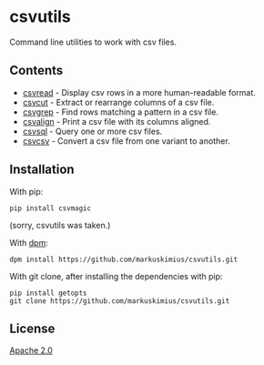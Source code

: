 # csvutils
Command line utilities to work with csv files.

## Contents

- [csvread] - Display csv rows in a more human-readable format.
- [csvcut] - Extract or rearrange columns of a csv file.
- [csvgrep] - Find rows matching a pattern in a csv file.
- [csvalign] - Print a csv file with its columns aligned.
- [csvsql] - Query one or more csv files.
- [csvcsv] - Convert a csv file from one variant to another.


## Installation

With pip:
```
pip install csvmagic
```
(sorry, csvutils was taken.)

With [dpm]:
```
dpm install https://github.com/markuskimius/csvutils.git
```

With git clone, after installing the dependencies with pip:
```
pip install getopts
git clone https://github.com/markuskimius/csvutils.git
```


## License

[Apache 2.0]

[csvread]: https://github.com/markuskimius/csvutils/blob/master/doc/csvread.md
[csvcut]: https://github.com/markuskimius/csvutils/blob/master/doc/csvcut.md
[csvalign]: https://github.com/markuskimius/csvutils/blob/master/doc/csvalign.md
[csvsql]: https://github.com/markuskimius/csvutils/blob/master/doc/csvsql.md
[csvcsv]: https://github.com/markuskimius/csvutils/blob/master/doc/csvcsv.md
[csvgrep]: https://github.com/markuskimius/csvutils/blob/master/doc/csvgrep.md
[Apache 2.0]: <https://github.com/markuskimius/csvutils/blob/master/LICENSE>
[dpm]: <https://github.com/markuskimius/dpm>

